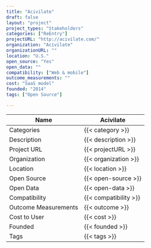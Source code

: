 ```yaml
---
title: "Acivilate"
draft: false
layout: "project"
project_types: "Stakeholders"
categories: ["ReEntry"]
projectURL: "http://acivilate.com/"
organization: "Acivilate"
organizationURL: ""
location: "U.S."
open_source: "Yes"
open_data: ""
compatibility: ["Web & mobile"]
outcome_measurements: ""
cost: "SaaS model"
founded: "2014"
tags: ["Open Source"]

---
```



Name                    |  Acivilate    
------------------------|----
Categories              | {{< category >}} 
Description             | {{< description >}} 
Project URL             | {{< projectURL >}} 
Organization            | {{< organization >}} 
Location                | {{< location >}} 
Open Source             | {{< open-source >}} 
Open Data               | {{< open-data >}} 
Compatibility           | {{< compatibility >}} 
Outcome Measurements    | {{< outcome >}} 
Cost to User            | {{< cost >}} 
Founded                 | {{< founded >}} 
Tags                    | {{< tags >}} 


